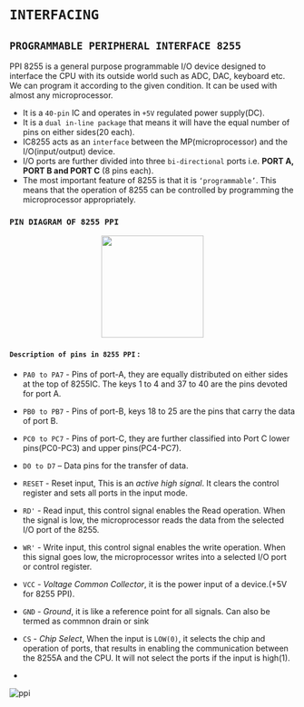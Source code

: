 # **`INTERFACING`**

## **`PROGRAMMABLE PERIPHERAL INTERFACE 8255`**

PPI 8255 is a general purpose programmable I/O device designed to interface the CPU with its outside world such as ADC, DAC, keyboard etc. We can program it according to the given condition. It can be used with almost any microprocessor.
- It is a `40-pin` IC and operates in `+5V` regulated power supply(DC).
- It is a `dual in-line package` that means it will have the equal number of pins on either sides(20 each).
- IC8255 acts as an `interface` between the MP(microprocessor) and the I/O(input/output) device.
- I/O ports are further divided into three `bi-directional` ports i.e. **PORT A, PORT B and PORT C** (8 pins each). 
- The most important feature of 8255 is that it is `‘programmable’`. This means that the operation of 8255 can be controlled by programming the microprocessor appropriately.

### **`PIN DIAGRAM OF 8255 PPI`** 
<p align="center">
<img src="https://media.geeksforgeeks.org/wp-content/uploads/PPI8255.png" width="180"/>
</p> 

#### **`Description of pins in 8255 PPI`** :

- `PA0 to PA7` - Pins of port-A, they are equally distributed on either sides at the top of 8255IC. The keys 1 to 4 and 37 to 40 are the pins devoted for port A.

- `PB0 to PB7` - Pins of port-B, keys 18 to 25 are the pins that carry the data of port B. 

- `PC0 to PC7` -  Pins of port-C, they are further classified into Port C lower pins(PC0-PC3) and upper pins(PC4-PC7). 

- `D0 to D7` – Data pins for the transfer of data.

- `RESET` - Reset input, This is an *active high signal*. It clears the control register and sets all ports in the input mode.

- `RD'` - Read input, this control signal enables the Read operation. When the signal is low, the microprocessor reads the data from the selected I/O port of the 8255.

- `WR'` - Write input, this control signal enables the write operation. When this signal goes low, the microprocessor writes into a selected I/O port or control register.

- `VCC` - *Voltage Common Collector*, it is the power input of a device.(+5V for 8255 PPI). 

- `GND` - *Ground*, it is like a reference point for all signals. Can also be termed as commnon drain or sink   

- `CS` - *Chip Select*,
When the input is `LOW(0)`, it selects the chip and operation of ports, that results in enabling the communication between the 8255A and the CPU.
It will not select the ports if the input is high(1). 

-







![ppi](https://www.tutorialspoint.com/assets/questions/media/19061/functional_pin_diagram.jpg)

